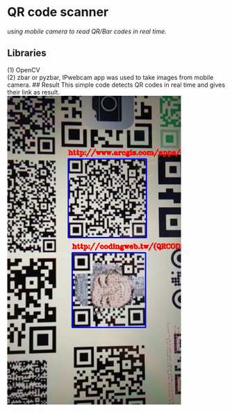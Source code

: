 # QR code scanner 
*using mobile camera to read QR/Bar codes in real time.* 
## Libraries 
(1) OpenCV  
(2) zbar or pyzbar, IPwebcam app was used to take images from mobile camera. ## Result This simple code detects QR codes in real time and gives their link as result.  
![](https://github.com/Shreeyash-iitr/Image_Processing/blob/master/QR%20code%20scanner/output.png)
